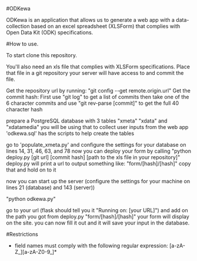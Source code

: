 #ODKewa

ODKewa is an application that allows us to generate a web app with a data-collection based on an excel spreadsheet (XLSForm) that complies with Open Data Kit (ODK) specifications.

#How to use.

To start clone this repository.

You'll also need an xls file that complies with XLSForm specifications.
Place that file in a git repository your server will have access to and commit the file.

Get the repository url by running:
"git config --get remote.origin.url"
Get the commit hash:
First use 
"git log"
to get a list of commits
then take one of the 6 character commits and use 
"git rev-parse [commit]"
to get the full 40 character hash

prepare a PostgreSQL database with 3 tables "xmeta" "xdata" and "xdatamedia"
you will be using that to collect user inputs from the web app
'odkewa.sql' has the scripts to help create the tables

go to 'populate_xmeta.py' and configure the settings for your database on lines 14, 31, 46, 63, and 78
now you can deploy your form by calling
"python deploy.py [git url] [commit hash] [path to the xls file in your repository]"
deploy.py will print a url to output 
something like: "form/[hash]/[hash]"
copy that and hold on to it

now you can start up the server 
(configure the settings for your machine on lines 21 (database) and 143 (server))

"python odkewa.py"

go to your url (flask should tell you it "Running on:  [your URL]")
and add on the path you got from deploy.py "form/[hash]/[hash]"
your form will display on the site.
you can now fill it out and it will save your input in the database.


#Restrictions 

* field names must comply with the following regular expression:  [a-zA-Z_][a-zA-Z0-9_]*
